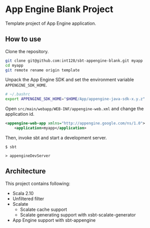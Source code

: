 App Engine Blank Project
========================

Template project of App Engine application.


How to use
----------

Clone the repository.

```bash
git clone git@github.com:int128/sbt-appengine-blank.git myapp
cd myapp
git remote rename origin template
```

Unpack the App Engine SDK and set the environment variable `APPENGINE_SDK_HOME`.

```bash
# ~/.bashrc
export APPENGINE_SDK_HOME="$HOME/App/appengine-java-sdk-x.y.z"
```

Open `src/main/webapp/WEB-INF/appengine-web.xml` and change the application id.

```xml
<appengine-web-app xmlns="http://appengine.google.com/ns/1.0">
    <application>myapp</application>
```

Then, invoke sbt and start a development server.

```
$ sbt

> appengineDevServer
```


Architecture
------------

This project contains following:

  * Scala 2.10
  * Unfiltered filter
  * Scalate
    * Scalate cache support
    * Scalate generating support with xsbt-scalate-generator
  * App Engine support with sbt-appengine

